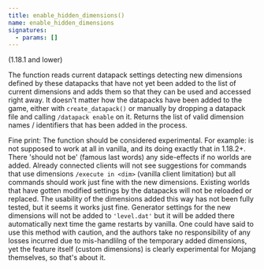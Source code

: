 ```yaml
---
title: enable_hidden_dimensions()
name: enable_hidden_dimensions
signatures:
  - params: []
---
```


(1.18.1 and lower)

The function reads current datapack settings detecting new dimensions defined by
these datapacks that have not yet been added to the list of current dimensions
and adds them so that they can be used and accessed right away. It doesn't
matter how the datapacks have been added to the game, either with
`create_datapack()` or manually by dropping a datapack file and calling
`/datapack enable` on it. Returns the list of valid dimension names /
identifiers that has been added in the process.

Fine print: The function should be considered experimental. For example: is not
supposed to work at all in vanilla, and its doing exactly that in 1.18.2+. There
'should not be' (famous last words) any side-effects if no worlds are added.
Already connected clients will not see suggestions for commands that use
dimensions `/execute in <dim>` (vanilla client limitation) but all commands
should work just fine with the new dimensions. Existing worlds that have gotten
modified settings by the datapacks will not be reloaded or replaced. The
usability of the dimensions added this way has not been fully tested, but it
seems it works just fine. Generator settings for the new dimensions will not be
added to `'level.dat'` but it will be added there automatically next time the
game restarts by vanilla. One could have said to use this method with caution,
and the authors take no responsibility of any losses incurred due to
mis-handlilng of the temporary added dimensions, yet the feature itself (custom
dimensions) is clearly experimental for Mojang themselves, so that's about it.
